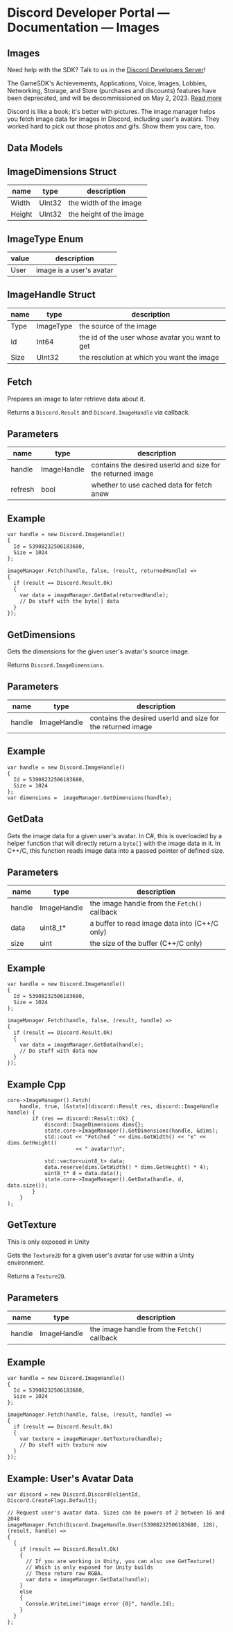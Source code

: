 # Discord Developer Portal — Documentation — Images

## Images

Need help with the SDK? Talk to us in the [Discord Developers Server](https://discord.gg/discord-developers)!

The GameSDK's Achievements, Applications, Voice, Images, Lobbies, Networking, Storage, and Store (purchases and discounts) features have been deprecated, and will be decommissioned on May 2, 2023. [Read more](https://ptb.discord.com/developers/docs/change-log#gamesdk-feature-deprecation)

Discord is like a book; it's better with pictures. The image manager helps you fetch image data for images in Discord, including user's avatars. They worked hard to pick out those photos and gifs. Show them you care, too.

## Data Models

## ImageDimensions Struct

| name | type | description |
| --- | --- | --- |
| Width | UInt32 | the width of the image |
| Height | UInt32 | the height of the image |

## ImageType Enum

| value | description |
| --- | --- |
| User | image is a user's avatar |

## ImageHandle Struct

| name | type | description |
| --- | --- | --- |
| Type | ImageType | the source of the image |
| Id | Int64 | the id of the user whose avatar you want to get |
| Size | UInt32 | the resolution at which you want the image |

## Fetch

Prepares an image to later retrieve data about it.

Returns a ```Discord.Result``` and ```Discord.ImageHandle``` via callback.

## Parameters

| name | type | description |
| --- | --- | --- |
| handle | ImageHandle | contains the desired userId and size for the returned image |
| refresh | bool | whether to use cached data for fetch anew |

## Example

```
var handle = new Discord.ImageHandle()
{
  Id = 53908232506183680,
  Size = 1024
};

imageManager.Fetch(handle, false, (result, returnedHandle) =>
{
  if (result == Discord.Result.Ok)
  {
    var data = imageManager.GetData(returnedHandle);
    // Do stuff with the byte[] data
  }
});
```

## GetDimensions

Gets the dimensions for the given user's avatar's source image.

Returns ```Discord.ImageDimensions```.

## Parameters

| name | type | description |
| --- | --- | --- |
| handle | ImageHandle | contains the desired userId and size for the returned image |

## Example

```
var handle = new Discord.ImageHandle()
{
  Id = 53908232506183680,
  Size = 1024
};
var dimensions =  imageManager.GetDimensions(handle);
```

## GetData

Gets the image data for a given user's avatar. In C#, this is overloaded by a helper function that will directly return a ```byte[]``` with the image data in it. In C++/C, this function reads image data into a passed pointer of defined size.

## Parameters

| name | type | description |
| --- | --- | --- |
| handle | ImageHandle | the image handle from the ```Fetch()``` callback |
| data | uint8\_t\* | a buffer to read image data into (C++/C only) |
| size | uint | the size of the buffer (C++/C only) |

## Example

```
var handle = new Discord.ImageHandle()
{
  Id = 53908232506183680,
  Size = 1024
};

imageManager.Fetch(handle, false, (result, handle) =>
{
  if (result == Discord.Result.Ok)
  {
    var data = imageManager.GetData(handle);
    // Do stuff with data now
  }
});
```

## Example Cpp

```
core->ImageManager().Fetch(
    handle, true, [&state](discord::Result res, discord::ImageHandle handle) {
        if (res == discord::Result::Ok) {
            discord::ImageDimensions dims{};
            state.core->ImageManager().GetDimensions(handle, &dims);
            std::cout << "Fetched " << dims.GetWidth() << "x" << dims.GetHeight()
                      << " avatar!\n";

            std::vector<uint8_t> data;
            data.reserve(dims.GetWidth() * dims.GetHeight() * 4);
            uint8_t* d = data.data();
            state.core->ImageManager().GetData(handle, d, data.size());
        }
    }
);
```

## GetTexture

This is only exposed in Unity

Gets the ```Texture2D``` for a given user's avatar for use within a Unity environment.

Returns a ```Texture2D```.

## Parameters

| name | type | description |
| --- | --- | --- |
| handle | ImageHandle | the image handle from the ```Fetch()``` callback |

## Example

```
var handle = new Discord.ImageHandle()
{
  Id = 53908232506183680,
  Size = 1024
};

imageManager.Fetch(handle, false, (result, handle) =>
{
  if (result == Discord.Result.Ok)
  {
    var texture = imageManager.GetTexture(handle);
    // Do stuff with texture now
  }
});
```

## Example: User's Avatar Data

```
var discord = new Discord.Discord(clientId, Discord.CreateFlags.Default);

// Request user's avatar data. Sizes can be powers of 2 between 16 and 2048
imageManager.Fetch(Discord.ImageHandle.User(53908232506183680, 128), (result, handle) =>
{
  {
    if (result == Discord.Result.Ok)
    {
      // If you are working in Unity, you can also use GetTexture()
      // Which is only exposed for Unity builds
      // These return raw RGBA.
      var data = imageManager.GetData(handle);
    }
    else
    {
      Console.WriteLine("image error {0}", handle.Id);
    }
  }
};
```

